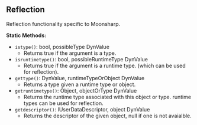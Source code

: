 ## Reflection

Reflection functionality specific to Moonsharp.


**Static Methods:**
- `istype()`: bool, possibleType DynValue
  - Returns true if the argument is a type.
- `isruntimetype()`: bool, possibleRuntimeType DynValue
  - Returns true if the argument is a runtime type. (which can be used for reflection).
- `gettype()`: DynValue, runtimeTypeOrObject DynValue
  - Returns a type given a runtime type or object.
- `getruntimetype()`: Object, objectOrType DynValue
  - Returns the runtime type associated with this object or type. runtime types can be used for reflection.
- `getdescriptor()`: IUserDataDescriptor, object DynValue
  - Returns the descriptor of the given object, null if one is not avaialble.
